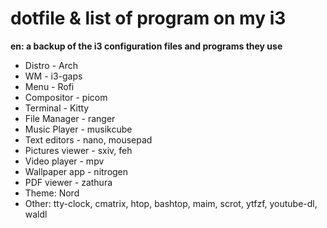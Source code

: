 # dotfile & list of program on my i3

 **en: a backup of the i3 configuration files and programs they use** 
 
 * Distro - Arch
 * WM - i3-gaps
 * Menu - Rofi
 * Compositor - picom
 * Terminal - Kitty
 * File Manager - ranger
 * Music Player - musikcube
 * Text editors - nano, mousepad
 * Pictures viewer - sxiv, feh
 * Video player - mpv
 * Wallpaper app - nitrogen
 * PDF viewer - zathura
 * Theme: Nord
 * Other: tty-clock, cmatrix, htop, bashtop, maim, scrot, ytfzf, youtube-dl, waldl